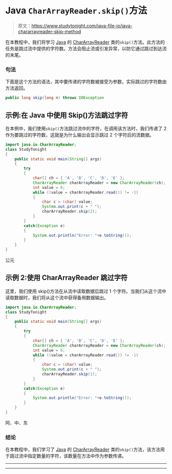 # Java `CharArrayReader.skip()`方法

> 原文：<https://www.studytonight.com/java-file-io/java-chararrayreader-skip-method>

在本教程中，我们将学习 [Java](https://www.studytonight.com/java/) 的 [CharArrayReader](https://www.studytonight.com/java-file-io/java-chararrayreader-class) 类的`skip()`方法。此方法的任务是跳过流中提供的字符数。方法会阻止流或引发异常，以防它通过跳过到达流的末尾。

### 句法

下面是这个方法的语法，其中要传递的字符数被接受为参数，实际跳过的字符数由方法返回。

```java
public long skip(long n) throws IOException 
```

## 示例:在 Java 中使用 Skip()方法跳过字符

在本例中，我们使用`skip()`方法跳过流中的字符，在调用该方法时，我们传递了 2 作为要跳过的字符数，这就是为什么输出会显示跳过 2 个字符后的流数据。

```java
import java.io.CharArrayReader;
class StudyTonight
{
	public static void main(String[] args)  
	{ 
		try
		{
			char[] ch = { 'A', 'B', 'C', 'D', 'E' };  
			CharArrayReader charArrayReader = new CharArrayReader(ch);  
			int value = 0;  
			while ((value = charArrayReader.read()) != -1) 
			{  
				char c = (char) value;  
				System.out.print(c + " ");  
				charArrayReader.skip(2);  
			}  
		}
		catch(Exception e)
		{
			System.out.println("Error: "+e.toString());
		}
	} 
}
```

公元

## 示例 2:使用 CharArrayReader 跳过字符

这里，我们使用 skip()方法在从流中读取数据后跳过 1 个字符。当我们从这个流中读取数据时，我们将从这个流中获得备用数据输出。

```java
import java.io.CharArrayReader;
class StudyTonight
{
	public static void main(String[] args)  
	{ 
		try
		{
			char[] ch = { 'A', 'B', 'C', 'D', 'E' };  
			CharArrayReader charArrayReader = new CharArrayReader(ch);  
			int value = 0;  
			while ((value = charArrayReader.read()) != -1) 
			{  
				char c = (char) value;  
				System.out.print(c + " ");  
				charArrayReader.skip(1);  
			}  
		}
		catch(Exception e)
		{
			System.out.println("Error: "+e.toString());
		}
	} 
}
```

阿、中、东

### 结论

在本教程中，我们学习了 [Java](https://www.studytonight.com/java/) 的 [CharArrayReader](https://www.studytonight.com/java-file-io/java-chararrayreader-class) 类的`skip()`方法，该方法用于跳过流中指定数量的字符，该数量在方法中作为参数传递。

* * *

* * *